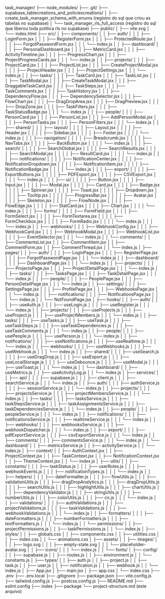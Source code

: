 task_manager/
├── node_modules/
├── .git/
├── supabase_tablecreations_and_policiescreations/
│   ├── create_task_manager_schema_with_enums (registro do sql que criou as tabelas no supabase)
│   └── task_manager_rls_full_access (registro do sql que liberou toda politica rls no supabase)
├── public/
│   ├── vite.svg
│   └── index.html
├── src/
│   ├── components/
│   │   ├── auth/
│   │   │   ├── LoginForm.jsx
│   │   │   ├── RegisterForm.jsx
│   │   │   ├── ProtectedRoute.jsx
│   │   │   ├── ForgotPasswordForm.jsx
│   │   │   └── index.js
│   │   ├── dashboard/
│   │   │   ├── PersonalDashboard.jsx
│   │   │   ├── MetricCard.jsx
│   │   │   ├── ActivityTimeline.jsx
│   │   │   ├── ProgressChart.jsx
│   │   │   ├── ProjectProgressCards.jsx
│   │   │   └── index.js
│   │   ├── projects/
│   │   │   ├── ProjectCard.jsx
│   │   │   ├── ProjectList.jsx
│   │   │   ├── CreateProjectModal.jsx
│   │   │   ├── ProjectHeader.jsx
│   │   │   ├── ProjectSettings.jsx
│   │   │   └── index.js
│   │   ├── tasks/
│   │   │   ├── TaskCard.jsx
│   │   │   ├── TaskList.jsx
│   │   │   ├── TaskModal.jsx
│   │   │   ├── CreateTaskModal.jsx
│   │   │   ├── DraggableTaskCard.jsx
│   │   │   ├── TaskSteps.jsx
│   │   │   ├── TaskComments.jsx
│   │   │   ├── TaskHistory.jsx
│   │   │   ├── DependencyFlow.jsx
│   │   │   ├── DependencySelector.jsx
│   │   │   ├── FlowChart.jsx
│   │   │   ├── DragDropArea.jsx
│   │   │   ├── DragPreview.jsx
│   │   │   ├── DropZone.jsx
│   │   │   ├── TaskFilters.jsx
│   │   │   ├── TaskStatusBadge.jsx
│   │   │   └── index.js
│   │   ├── people/
│   │   │   ├── PersonCard.jsx
│   │   │   ├── PersonList.jsx
│   │   │   ├── AddPersonModal.jsx
│   │   │   ├── PersonTasks.jsx
│   │   │   ├── PersonFilters.jsx
│   │   │   └── index.js
│   │   ├── shared/
│   │   │   ├── layout/
│   │   │   │   ├── Layout.jsx
│   │   │   │   ├── Header.jsx
│   │   │   │   ├── Sidebar.jsx
│   │   │   │   ├── Footer.jsx
│   │   │   │   └── index.js
│   │   │   ├── navigation/
│   │   │   │   ├── Breadcrumb.jsx
│   │   │   │   ├── NavTabs.jsx
│   │   │   │   ├── BackButton.jsx
│   │   │   │   └── index.js
│   │   │   ├── search/
│   │   │   │   ├── SearchGlobal.jsx
│   │   │   │   ├── SearchResults.jsx
│   │   │   │   ├── SearchModal.jsx
│   │   │   │   ├── ResultCard.jsx
│   │   │   │   └── index.js
│   │   │   ├── notifications/
│   │   │   │   ├── NotificationCenter.jsx
│   │   │   │   ├── NotificationDropdown.jsx
│   │   │   │   ├── NotificationItem.jsx
│   │   │   │   ├── NotificationBadge.jsx
│   │   │   │   └── index.js
│   │   │   ├── export/
│   │   │   │   ├── ExportButtons.jsx
│   │   │   │   ├── PDFExport.jsx
│   │   │   │   ├── CSVExport.jsx
│   │   │   │   └── index.js
│   │   │   ├── ui/
│   │   │   │   ├── Button.jsx
│   │   │   │   ├── Input.jsx
│   │   │   │   ├── Modal.jsx
│   │   │   │   ├── Card.jsx
│   │   │   │   ├── Badge.jsx
│   │   │   │   ├── Spinner.jsx
│   │   │   │   ├── Toast.jsx
│   │   │   │   ├── Dropdown.jsx
│   │   │   │   ├── Tooltip.jsx
│   │   │   │   ├── ProgressBar.jsx
│   │   │   │   ├── Avatar.jsx
│   │   │   │   ├── Skeleton.jsx
│   │   │   │   ├── FlowNode.jsx
│   │   │   │   ├── FlowEdge.jsx
│   │   │   │   ├── StatCard.jsx
│   │   │   │   ├── Chart.jsx
│   │   │   │   └── index.js
│   │   │   ├── forms/
│   │   │   │   ├── FormField.jsx
│   │   │   │   ├── FormSelect.jsx
│   │   │   │   ├── FormTextarea.jsx
│   │   │   │   ├── FormCheckbox.jsx
│   │   │   │   ├── FormRadio.jsx
│   │   │   │   └── index.js
│   │   │   └── index.js
│   │   ├── webhooks/
│   │   │   ├── WebhookConfig.jsx
│   │   │   ├── WebhookCard.jsx
│   │   │   ├── WebhookModal.jsx
│   │   │   ├── WebhookList.jsx
│   │   │   ├── EventSelector.jsx
│   │   │   └── index.js
│   │   └── comments/
│   │       ├── CommentsList.jsx
│   │       ├── CommentItem.jsx
│   │       ├── CommentForm.jsx
│   │       ├── CommentThread.jsx
│   │       └── index.js
│   ├── pages/
│   │   ├── auth/
│   │   │   ├── LoginPage.jsx
│   │   │   ├── RegisterPage.jsx
│   │   │   ├── ForgotPasswordPage.jsx
│   │   │   └── index.js
│   │   ├── dashboard/
│   │   │   ├── DashboardPage.jsx
│   │   │   └── index.js
│   │   ├── projects/
│   │   │   ├── ProjectsPage.jsx
│   │   │   ├── ProjectDetailPage.jsx
│   │   │   └── index.js
│   │   ├── tasks/
│   │   │   ├── TasksPage.jsx
│   │   │   ├── TaskDetailPage.jsx
│   │   │   └── index.js
│   │   ├── people/
│   │   │   ├── PeoplePage.jsx
│   │   │   ├── PersonDetailPage.jsx
│   │   │   └── index.js
│   │   ├── settings/
│   │   │   ├── SettingsPage.jsx
│   │   │   ├── ProfilePage.jsx
│   │   │   ├── WebhooksPage.jsx
│   │   │   └── index.js
│   │   ├── notifications/
│   │   │   ├── NotificationsPage.jsx
│   │   │   └── index.js
│   │   └── NotFoundPage.jsx
│   ├── hooks/
│   │   ├── auth/
│   │   │   ├── useAuth.js
│   │   │   ├── useLogin.js
│   │   │   ├── useRegister.js
│   │   │   └── index.js
│   │   ├── projects/
│   │   │   ├── useProjects.js
│   │   │   ├── useProject.js
│   │   │   ├── useProjectMembers.js
│   │   │   └── index.js
│   │   ├── tasks/
│   │   │   ├── useTasks.js
│   │   │   ├── useTask.js
│   │   │   ├── useTaskSteps.js
│   │   │   ├── useTaskDependencies.js
│   │   │   ├── useTaskComments.js
│   │   │   └── index.js
│   │   ├── people/
│   │   │   ├── usePeople.js
│   │   │   ├── usePerson.js
│   │   │   └── index.js
│   │   ├── notifications/
│   │   │   ├── useNotifications.js
│   │   │   ├── useRealtime.js
│   │   │   └── index.js
│   │   ├── webhooks/
│   │   │   ├── useWebhooks.js
│   │   │   ├── useWebhook.js
│   │   │   └── index.js
│   │   ├── shared/
│   │   │   ├── useSearch.js
│   │   │   ├── useDragDrop.js
│   │   │   ├── useExport.js
│   │   │   ├── useLocalStorage.js
│   │   │   ├── useDebounce.js
│   │   │   ├── useModal.js
│   │   │   ├── useToast.js
│   │   │   └── index.js
│   │   └── dashboard/
│   │       ├── useMetrics.js
│   │       ├── useActivityLog.js
│   │       └── index.js
│   ├── services/
│   │   ├── api/
│   │   │   ├── supabase.js
│   │   │   ├── client.js
│   │   │   ├── searchService.js
│   │   │   └── index.js
│   │   ├── auth/
│   │   │   ├── authService.js
│   │   │   ├── sessionService.js
│   │   │   └── index.js
│   │   ├── projects/
│   │   │   ├── projectsService.js
│   │   │   ├── projectMembersService.js
│   │   │   └── index.js
│   │   ├── tasks/
│   │   │   ├── tasksService.js
│   │   │   ├── taskStepsService.js
│   │   │   ├── taskAssignmentsService.js
│   │   │   ├── taskDependenciesService.js
│   │   │   └── index.js
│   │   ├── people/
│   │   │   ├── peopleService.js
│   │   │   └── index.js
│   │   ├── notifications/
│   │   │   ├── notificationsService.js
│   │   │   ├── realtimeService.js
│   │   │   └── index.js
│   │   ├── webhooks/
│   │   │   ├── webhooksService.js
│   │   │   ├── webhookDispatcher.js
│   │   │   └── index.js
│   │   ├── export/
│   │   │   ├── pdfExportService.js
│   │   │   ├── csvExportService.js
│   │   │   └── index.js
│   │   ├── comments/
│   │   │   ├── commentsService.js
│   │   │   └── index.js
│   │   └── dashboard/
│   │       ├── metricsService.js
│   │       ├── activityService.js
│   │       └── index.js
│   ├── context/
│   │   ├── AuthContext.jsx
│   │   ├── ProjectContext.jsx
│   │   ├── TaskContext.jsx
│   │   ├── NotificationContext.jsx
│   │   ├── ThemeContext.jsx
│   │   └── index.js
│   ├── utils/
│   │   ├── constants/
│   │   │   ├── taskStatus.js
│   │   │   ├── userRoles.js
│   │   │   ├── webhookEvents.js
│   │   │   ├── notificationTypes.js
│   │   │   └── index.js
│   │   ├── helpers/
│   │   │   ├── dateFormatter.js
│   │   │   ├── flowUtils.js
│   │   │   ├── validationUtils.js
│   │   │   ├── dragDropAnalytics.js
│   │   │   ├── dragDropUtils.js
│   │   │   ├── searchUtils.js
│   │   │   ├── highlightUtils.js
│   │   │   ├── chartUtils.js
│   │   │   ├── dependencyValidator.js
│   │   │   ├── stringUtils.js
│   │   │   ├── numberUtils.js
│   │   │   ├── colorUtils.js
│   │   │   ├── cn.js
│   │   │   └── index.js
│   │   ├── validations/
│   │   │   ├── authValidations.js
│   │   │   ├── projectValidations.js
│   │   │   ├── taskValidations.js
│   │   │   ├── webhookValidations.js
│   │   │   └── index.js
│   │   ├── formatters/
│   │   │   ├── dateFormatters.js
│   │   │   ├── numberFormatters.js
│   │   │   ├── textFormatters.js
│   │   │   └── index.js
│   │   └── permissions/
│   │       ├── projectPermissions.js
│   │       ├── taskPermissions.js
│   │       └── index.js
│   ├── styles/
│   │   ├── globals.css
│   │   ├── components.css
│   │   ├── utilities.css
│   │   ├── index.css
│   │   └── animations.css
│   ├── assets/
│   │   ├── images/
│   │   │   ├── logo.svg
│   │   │   ├── empty-state.svg
│   │   │   └── placeholder-avatar.svg
│   │   ├── icons/
│   │   │   └── index.js
│   │   └── fonts/
│   ├── config/
│   │   ├── supabase.js
│   │   ├── routes.js
│   │   ├── environment.js
│   │   └── constants.js
│   ├── types/
│   │   ├── auth.js
│   │   ├── project.js
│   │   ├── task.js
│   │   ├── user.js
│   │   ├── notification.js
│   │   ├── webhook.js
│   │   └── index.js
│   ├── App.jsx
│   ├── main.jsx
│   ├── app.css
│   └── index.css
├── .env
├── .env.local
├── .gitignore
├── package.json
├── vite.config.js
├── tailwind.config.js
├── postcss.config.js
├── README.md
├── eslint.config
├── index
├── package
└── project-structure.md (este arquivo)



